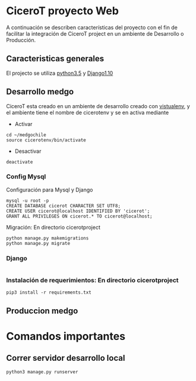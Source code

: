 # CiceroT proyecto Web
A continuación se describen características del proyecto con el fin de facilitar la integración de CiceroT project en un ambiente de Desarrollo o Producción.

## Caracteristicas generales
El projecto se utiliza [python3.5]() y [Django1.10]()

## Desarrollo medgo
CiceroT esta creado en un ambiente de desarrollo creado con [vistualenv](), y el ambiente tiene el nombre de cicerotenv y se en activa mediante
- Activar
```
cd ~/medgochile
source cicerotenv/bin/activate
```
- Desactivar
```
deactivate
```

### Config Mysql
Configuración para Mysql y Django
```
mysql -u root -p
CREATE DATABASE cicerot CHARACTER SET UTF8;
CREATE USER cicerot@localhost IDENTIFIED BY 'cicerot';
GRANT ALL PRIVILEGES ON cicerot.* TO cicerot@localhost;
```
Migración: En directorio cicerotproject
```
python manage.py makemigrations
python manage.py migrate
```

### Django
```

```
### Instalación de requerimientos: En directorio cicerotproject
```
pip3 install -r requirements.txt
```

## Produccion medgo

# Comandos importantes
## Correr servidor desarrollo local
```
python3 manage.py runserver
```


